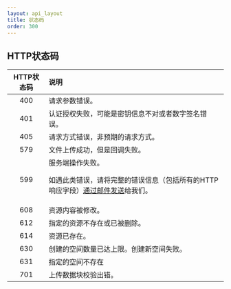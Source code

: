 ```yaml
---
layout: api_layout
title: 状态码
order: 300
---
```


<a name="codes"></a>
## HTTP状态码

HTTP状态码 | 说明
:---------:|:---------
400	 | 请求参数错误。
401	 | 认证授权失败，可能是密钥信息不对或者数字签名错误。
405	 | 请求方式错误，非预期的请求方式。
579	 | 文件上传成功，但是回调失败。
599	 | 服务端操作失败。<p>如遇此类错误，请将完整的错误信息（包括所有的HTTP响应字段）[通过邮件发送](mailto:support@qiniu.com?subject=599错误日志)给我们。
608	 | 资源内容被修改。
612	 | 指定的资源不存在或已被删除。
614	 | 资源已存在。
630	 | 创建的空间数量已达上限。创建新空间失败。
631	 | 指定的空间不存在
701	 | 上传数据块校验出错。
